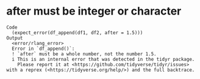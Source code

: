 # after must be integer or character

    Code
      (expect_error(df_append(df1, df2, after = 1.5)))
    Output
      <error/rlang_error>
      Error in `df_append()`:
      ! `after` must be a whole number, not the number 1.5.
      i This is an internal error that was detected in the tidyr package.
        Please report it at <https://github.com/tidyverse/tidyr/issues> with a reprex (<https://tidyverse.org/help/>) and the full backtrace.

